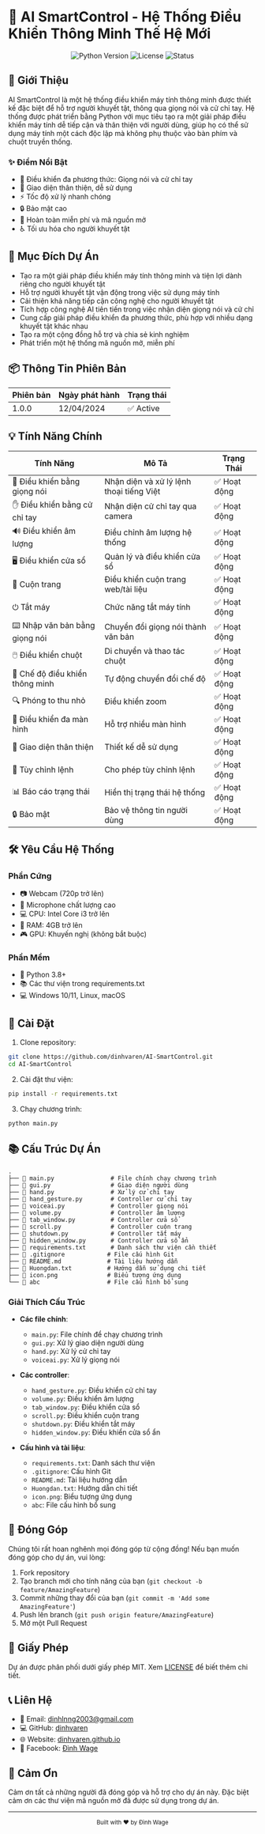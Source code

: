 # 🤖 AI SmartControl - Hệ Thống Điều Khiển Thông Minh Thế Hệ Mới

<div align="center">
  <img src="https://img.shields.io/badge/Python-3.8+-blue.svg" alt="Python Version"/>
  <img src="https://img.shields.io/badge/License-MIT-green.svg" alt="License"/>
  <img src="https://img.shields.io/badge/Status-Active-success.svg" alt="Status"/>
</div>

## 🚀 Giới Thiệu

AI SmartControl là một hệ thống điều khiển máy tính thông minh được thiết kế đặc biệt để hỗ trợ người khuyết tật, thông qua giọng nói và cử chỉ tay. Hệ thống được phát triển bằng Python với mục tiêu tạo ra một giải pháp điều khiển máy tính dễ tiếp cận và thân thiện với người dùng, giúp họ có thể sử dụng máy tính một cách độc lập mà không phụ thuộc vào bàn phím và chuột truyền thống.

### ✨ Điểm Nổi Bật

- 🎯 Điều khiển đa phương thức: Giọng nói và cử chỉ tay
- 🎨 Giao diện thân thiện, dễ sử dụng
- ⚡ Tốc độ xử lý nhanh chóng
- 🔒 Bảo mật cao
- 🎁 Hoàn toàn miễn phí và mã nguồn mở
- ♿ Tối ưu hóa cho người khuyết tật

## 🎯 Mục Đích Dự Án

- Tạo ra một giải pháp điều khiển máy tính thông minh và tiện lợi dành riêng cho người khuyết tật
- Hỗ trợ người khuyết tật vận động trong việc sử dụng máy tính
- Cải thiện khả năng tiếp cận công nghệ cho người khuyết tật
- Tích hợp công nghệ AI tiên tiến trong việc nhận diện giọng nói và cử chỉ
- Cung cấp giải pháp điều khiển đa phương thức, phù hợp với nhiều dạng khuyết tật khác nhau
- Tạo ra một cộng đồng hỗ trợ và chia sẻ kinh nghiệm
- Phát triển một hệ thống mã nguồn mở, miễn phí

## 📦 Thông Tin Phiên Bản

| Phiên bản | Ngày phát hành | Trạng thái |
|-----------|---------------|------------|
| 1.0.0     | 12/04/2024    | ✅ Active  |

## 💡 Tính Năng Chính

| Tính Năng | Mô Tả | Trạng Thái |
|-----------|-------|------------|
| 🎤 Điều khiển bằng giọng nói | Nhận diện và xử lý lệnh thoại tiếng Việt | ✅ Hoạt động |
| ✋ Điều khiển bằng cử chỉ tay | Nhận diện cử chỉ tay qua camera | ✅ Hoạt động |
| 🔊 Điều khiển âm lượng | Điều chỉnh âm lượng hệ thống | ✅ Hoạt động |
| 🖥️ Điều khiển cửa sổ | Quản lý và điều khiển cửa sổ | ✅ Hoạt động |
| 📜 Cuộn trang | Điều khiển cuộn trang web/tài liệu | ✅ Hoạt động |
| ⏻ Tắt máy | Chức năng tắt máy tính | ✅ Hoạt động |
| ⌨️ Nhập văn bản bằng giọng nói | Chuyển đổi giọng nói thành văn bản | ✅ Hoạt động |
| 🖱️ Điều khiển chuột | Di chuyển và thao tác chuột | ✅ Hoạt động |
| 🎯 Chế độ điều khiển thông minh | Tự động chuyển đổi chế độ | ✅ Hoạt động |
| 🔍 Phóng to thu nhỏ | Điều khiển zoom | ✅ Hoạt động |
| 📱 Điều khiển đa màn hình | Hỗ trợ nhiều màn hình | ✅ Hoạt động |
| 🎨 Giao diện thân thiện | Thiết kế dễ sử dụng | ✅ Hoạt động |
| 🔄 Tùy chỉnh lệnh | Cho phép tùy chỉnh lệnh | ✅ Hoạt động |
| 📊 Báo cáo trạng thái | Hiển thị trạng thái hệ thống | ✅ Hoạt động |
| 🔒 Bảo mật | Bảo vệ thông tin người dùng | ✅ Hoạt động |

## 🛠️ Yêu Cầu Hệ Thống

### Phần Cứng
- 📷 Webcam (720p trở lên)
- 🎤 Microphone chất lượng cao
- 💻 CPU: Intel Core i3 trở lên
- 🧠 RAM: 4GB trở lên
- 🎮 GPU: Khuyến nghị (không bắt buộc)

### Phần Mềm
- 🐍 Python 3.8+
- 📚 Các thư viện trong requirements.txt
- 💻 Windows 10/11, Linux, macOS

## 🚀 Cài Đặt

1. Clone repository:
```bash
git clone https://github.com/dinhvaren/AI-SmartControl.git
cd AI-SmartControl
```

2. Cài đặt thư viện:
```bash
pip install -r requirements.txt
```

3. Chạy chương trình:
```bash
python main.py
```

## 📚 Cấu Trúc Dự Án

```
.
├── 📄 main.py                # File chính chạy chương trình
├── 📄 gui.py                 # Giao diện người dùng
├── 📄 hand.py                # Xử lý cử chỉ tay
├── 📄 hand_gesture.py        # Controller cử chỉ tay
├── 📄 voiceai.py             # Controller giọng nói
├── 📄 volume.py              # Controller âm lượng
├── 📄 tab_window.py          # Controller cửa sổ
├── 📄 scroll.py              # Controller cuộn trang
├── 📄 shutdown.py            # Controller tắt máy
├── 📄 hidden_window.py       # Controller cửa sổ ẩn
├── 📄 requirements.txt       # Danh sách thư viện cần thiết
├── 📄 .gitignore            # File cấu hình Git
├── 📄 README.md             # Tài liệu hướng dẫn
├── 📄 Huongdan.txt          # Hướng dẫn sử dụng chi tiết
├── 📄 icon.png              # Biểu tượng ứng dụng
└── 📄 abc                   # File cấu hình bổ sung
```

### Giải Thích Cấu Trúc

- **Các file chính**:
  - `main.py`: File chính để chạy chương trình
  - `gui.py`: Xử lý giao diện người dùng
  - `hand.py`: Xử lý cử chỉ tay
  - `voiceai.py`: Xử lý giọng nói

- **Các controller**:
  - `hand_gesture.py`: Điều khiển cử chỉ tay
  - `volume.py`: Điều khiển âm lượng
  - `tab_window.py`: Điều khiển cửa sổ
  - `scroll.py`: Điều khiển cuộn trang
  - `shutdown.py`: Điều khiển tắt máy
  - `hidden_window.py`: Điều khiển cửa sổ ẩn

- **Cấu hình và tài liệu**:
  - `requirements.txt`: Danh sách thư viện
  - `.gitignore`: Cấu hình Git
  - `README.md`: Tài liệu hướng dẫn
  - `Huongdan.txt`: Hướng dẫn chi tiết
  - `icon.png`: Biểu tượng ứng dụng
  - `abc`: File cấu hình bổ sung

## 🤝 Đóng Góp

Chúng tôi rất hoan nghênh mọi đóng góp từ cộng đồng! Nếu bạn muốn đóng góp cho dự án, vui lòng:

1. Fork repository
2. Tạo branch mới cho tính năng của bạn (`git checkout -b feature/AmazingFeature`)
3. Commit những thay đổi của bạn (`git commit -m 'Add some AmazingFeature'`)
4. Push lên branch (`git push origin feature/AmazingFeature`)
5. Mở một Pull Request

## 📄 Giấy Phép

Dự án được phân phối dưới giấy phép MIT. Xem [LICENSE](LICENSE) để biết thêm chi tiết.

## 📞 Liên Hệ

- 📧 Email: dinhlnng2003@gmail.com
- 💻 GitHub: [dinhvaren](https://github.com/dinhvaren)
- 🌐 Website: [dinhvaren.github.io](https://dinhvaren.github.io)
- 📱 Facebook: [Đình Wage](https://www.facebook.com/dvr.official.2203)

## 🙏 Cảm Ơn

Cảm ơn tất cả những người đã đóng góp và hỗ trợ cho dự án này. Đặc biệt cảm ơn các thư viện mã nguồn mở đã được sử dụng trong dự án.

---

<div align="center">
  <sub>Built with ❤️ by Đình Wage</sub>
</div>